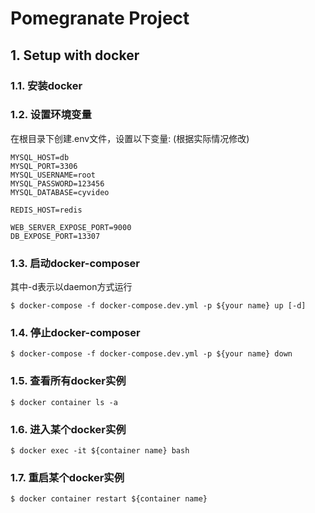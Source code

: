 # Pomegranate Project

## 1. Setup with docker

### 1.1. 安装docker
### 1.2. 设置环境变量
在根目录下创建.env文件，设置以下变量: (根据实际情况修改)
```
MYSQL_HOST=db
MYSQL_PORT=3306
MYSQL_USERNAME=root
MYSQL_PASSWORD=123456
MYSQL_DATABASE=cyvideo

REDIS_HOST=redis

WEB_SERVER_EXPOSE_PORT=9000
DB_EXPOSE_PORT=13307

```

### 1.3. 启动docker-composer
其中-d表示以daemon方式运行
```
$ docker-compose -f docker-compose.dev.yml -p ${your name} up [-d]
```

### 1.4. 停止docker-composer
```
$ docker-compose -f docker-compose.dev.yml -p ${your name} down
```

### 1.5. 查看所有docker实例
```
$ docker container ls -a
```

### 1.6. 进入某个docker实例
```
$ docker exec -it ${container name} bash
```

### 1.7. 重启某个docker实例
```
$ docker container restart ${container name}
```
